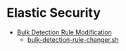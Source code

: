 # Elastic Security

- [Bulk Detection Rule Modification](/bulk-detection-rule-modification.md)
  - [bulk-detection-rule-changer.sh](/bulk-detection-rule-changer.sh) 



